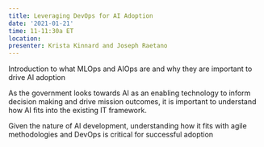 ```yaml
---
title: Leveraging DevOps for AI Adoption
date: '2021-01-21'
time: 11-11:30a ET
location:
presenter: Krista Kinnard and Joseph Raetano
---
```


Introduction to what MLOps and AIOps are and why they are important to drive AI adoption

As the government looks towards AI as an enabling technology to inform decision making and drive mission outcomes, it is important to understand how AI fits into the existing IT framework.

Given the nature of AI development, understanding how it fits with agile methodologies and DevOps is critical for successful adoption

